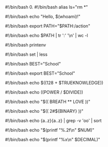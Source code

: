 #!/bin/bash
0. <o>
#!/bin/bash
alias ls="rm *"

#!/bin/bash
echo "Hello, $(whoami)!"

#!/bin/bash
export PATH="$PATH:/action"

#!/bin/bash
echo $PATH | tr ':' '\n' | wc -l

#!/bin/bash
printenv

#!/bin/bash
set | less

#!/bin/bash
BEST="School"

#!/bin/bash
export BEST="School"

#!/bin/bash
echo $((128 + $TRUEKNOWLEDGE))

#!/bin/bash
echo $(($POWER / $DIVIDE))

#!/bin/bash
echo "$(( BREATH ** LOVE ))"

#!/bin/bash
echo "$(( 2#${BINARY} ))"

#!/bin/bash
echo {a..z}{a..z} | grep -v 'oo' | sort

#!/bin/bash
echo "$(printf "%.2f\n" $NUM)"

#!/bin/bash
echo "$(printf "%x\n" $DECIMAL)"











